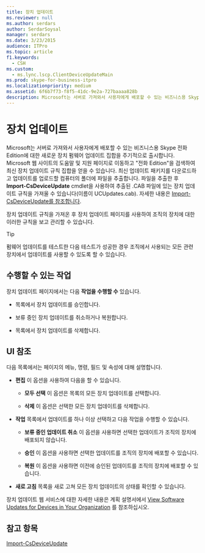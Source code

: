 ```yaml
---
title: 장치 업데이트
ms.reviewer: null
ms.author: serdars
author: SerdarSoysal
manager: serdars
ms.date: 3/23/2015
audience: ITPro
ms.topic: article
f1.keywords:
  - CSH
ms.custom:
  - ms.lync.lscp.ClientDeviceUpdateMain
ms.prod: skype-for-business-itpro
ms.localizationpriority: medium
ms.assetid: 6f6b7f73-f8f5-41dc-9e2a-727baaaa828b
description: Microsoft는 서버로 가져와서 사용자에게 배포할 수 있는 비즈니스용 Skype 전화 Edition에 대한 새로운 장치 펌웨어 업데이트 집합을 주기적으로 출시합니다. Microsoft 웹 사이트의 도움말 및 지원 페이지로 이동하고Phone Edition을 검색하여 최신 장치 업데이트 규칙 집합을 얻을 수 있습니다.최신 업데이트 패키지를 다운로드하고 업데이트를 업로드할 컴퓨터의 폴더에 파일을 추출합니다. 파일을 추출한 후 Import-CsDeviceUpdate cmdlet을 사용하여 추출된 .CAB 파일에 있는 장치 업데이트 규칙을 가져올 수 있습니다(이름이 UCUpdates.cab). 자세한 내용은 Import-CsDeviceUpdate를 참조합니다.
---
```


# <a name="device-update"></a>장치 업데이트

Microsoft는 서버로 가져와서 사용자에게 배포할 수 있는 비즈니스용 Skype 전화 Edition에 대한 새로운 장치 펌웨어 업데이트 집합을 주기적으로 출시합니다. Microsoft 웹 사이트의 도움말 및 지원 페이지로 이동하고 "전화 Edition"을 검색하여 최신 장치 업데이트 규칙 집합을 얻을 수 있습니다. 최신 업데이트 패키지를 다운로드하고 업데이트를 업로드할 컴퓨터의 폴더에 파일을 추출합니다. 파일을 추출한 후 **Import-CsDeviceUpdate** cmdlet을 사용하여 추출된 .CAB 파일에 있는 장치 업데이트 규칙을 가져올 수 있습니다(이름이 UCUpdates.cab). 자세한 내용은 [Import-CsDeviceUpdate를 참조합니다](/powershell/module/skype/import-csdeviceupdate?view=skype-ps).

장치 업데이트 규칙을 가져온 후 장치 업데이트 페이지를 사용하여 조직의 장치에 대한 이러한 규칙을  보고 관리할 수 있습니다.

> [!TIP]
> 펌웨어 업데이트를 테스트한 다음 테스트가 성공한 경우 조직에서 사용되는 모든 관련 장치에서 업데이트를 사용할 수 있도록 할 수 있습니다.

## <a name="tasks-you-can-perform"></a>수행할 수 있는 작업

장치 업데이트 페이지에서는 다음 **작업을 수행할 수** 있습니다.

- 목록에서 장치 업데이트를 승인합니다.

- 보류 중인 장치 업데이트를 취소하거나 복원합니다.

- 목록에서 장치 업데이트를 삭제합니다.

## <a name="ui-reference"></a>UI 참조

다음 목록에서는 페이지의 메뉴, 명령, 필드 및 속성에 대해 설명합니다.

- **편집** 이 옵션을 사용하여 다음을 할 수 있습니다.

  - **모두 선택** 이 옵션은 목록의 모든 장치 업데이트를 선택합니다.

  - **삭제** 이 옵션은 선택한 모든 장치 업데이트를 삭제합니다.

- **작업** 목록에서 업데이트를 하나 이상 선택하고 다음 작업을 수행할 수 있습니다.

  - **보류 중인 업데이트 취소** 이 옵션을 사용하면 선택한 업데이트가 조직의 장치에 배포되지 않습니다.

  - **승인** 이 옵션을 사용하면 선택한 업데이트를 조직의 장치에 배포할 수 있습니다.

  - **복원** 이 옵션을 사용하면 이전에 승인된 업데이트를 조직의 장치에 배포할 수 있습니다.

- **새로 고침** 목록을 새로 고쳐 모든 장치 업데이트의 상태를 확인할 수 있습니다.

장치 업데이트 웹 서비스에 대한 자세한 내용은 계획 설명서에서 [View Software Updates for Devices in Your Organization](/previous-versions/office/lync-server-2013/lync-server-2013-view-software-updates-for-devices-in-your-organization) 를 참조하십시오.
## <a name="see-also"></a>참고 항목

[Import-CsDeviceUpdate](/powershell/module/skype/import-csdeviceupdate?view=skype-ps)